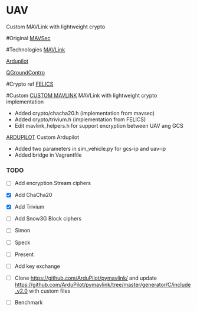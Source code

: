 # UAV
Custom MAVLink with lightweight crypto

#Original
[MAVSec](https://github.com/aniskoubaa/mavsec)

#Technologies
[MAVLink](https://github.com/mavlink/mavlink)

[Ardupilot](https://github.com/ArduPilot/ardupilot)

[QGroundContro](https://github.com/mavlink/qgroundcontrol)

#Crypto ref
[FELICS](https://www.cryptolux.org/index.php/FELICS)


#Custom
[CUSTOM MAVLINK](https://github.com/angelopassaro/c_library_v2) MAVLink with lightweight crypto implementation
- Added crypto/chacha20.h (implementation from mavsec)
- Added crypto/trivium.h  (implementation from FELICS)
- Edit mavlink_helpers.h for support encryption between UAV ang GCS

[ARDUPILOT](https://github.com/angelopassaro/ardupilot) Custom Ardupilot
- Added two parameters in sim_vehicle.py for gcs-ip and uav-ip
- Added bridge in Vagrantfile


### TODO

- [ ] Add encryption
Stream ciphers
- [x] Add ChaCha20
- [x] Add Trivium
- [ ] Add Snow3G
Block ciphers
- [ ] Simon
- [ ] Speck
- [ ] Present

- [ ] Add key exchange
- [ ] Clone https://github.com/ArduPilot/pymavlink/ and update https://github.com/ArduPilot/pymavlink/tree/master/generator/C/include_v2.0 with custom files
- [ ] Benchmark
